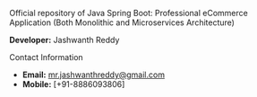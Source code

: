 Official repository of Java Spring Boot: Professional eCommerce Application
(Both Monolithic and Microservices Architecture)

**Developer:** Jashwanth Reddy

Contact Information
- **Email:** [mr.jashwanthreddy@gmail.com](mailto:mr.jashwanthreddy@gmail.com)
- **Mobile:** [+91-8886093806]
